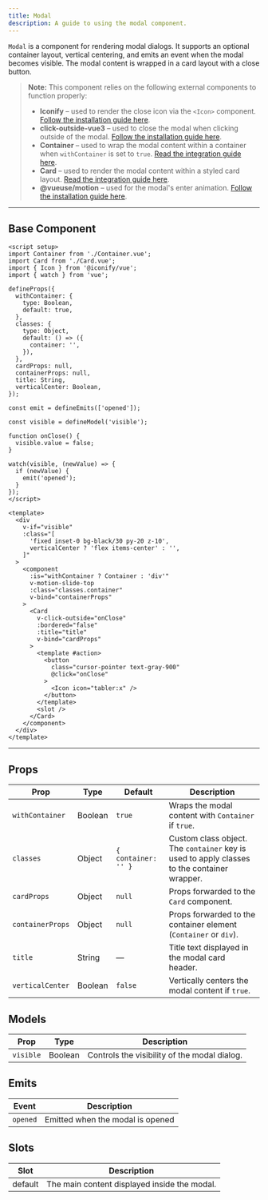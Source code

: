 ```yaml
---
title: Modal
description: A guide to using the modal component.
---
```


`Modal` is a component for rendering modal dialogs. It supports an optional container layout, vertical centering, and emits an event when the modal becomes visible. The modal content is wrapped in a card layout with a close button.

> **Note:** This component relies on the following external components to function properly:
> * **Iconify** – used to render the close icon via the `<Icon>` component. [Follow the installation guide here](https://iconify.design/docs/icon-components/vue/).
> * **click-outside-vue3** – used to close the modal when clicking outside of the modal. [Follow the installation guide here](https://www.npmjs.com/package/click-outside-vue3).
> * **Container** – used to wrap the modal content within a container when `withContainer` is set to `true`. [Read the integration guide here](/components/container).
> * **Card** – used to render the modal content within a styled card layout. [Read the integration guide here](/components/card).
> * **@vueuse/motion** – used for the modal's enter animation. [Follow the installation guide here](https://motion.vueuse.org/getting-started/introduction).

---

## Base Component

```vue
<script setup>
import Container from './Container.vue';
import Card from './Card.vue';
import { Icon } from '@iconify/vue';
import { watch } from 'vue';

defineProps({
  withContainer: {
    type: Boolean,
    default: true,
  },
  classes: {
    type: Object,
    default: () => ({
      container: '',
    }),
  },
  cardProps: null,
  containerProps: null,
  title: String,
  verticalCenter: Boolean,
});

const emit = defineEmits(['opened']);

const visible = defineModel('visible');

function onClose() {
  visible.value = false;
}

watch(visible, (newValue) => {
  if (newValue) {
    emit('opened');
  }
});
</script>

<template>
  <div
    v-if="visible"
    :class="[
      'fixed inset-0 bg-black/30 py-20 z-10',
      verticalCenter ? 'flex items-center' : '',
    ]"
  >
    <component
      :is="withContainer ? Container : 'div'"
      v-motion-slide-top
      :class="classes.container"
      v-bind="containerProps"
    >
      <Card
        v-click-outside="onClose"
        :bordered="false"
        :title="title"
        v-bind="cardProps"
      >
        <template #action>
          <button
            class="cursor-pointer text-gray-900"
            @click="onClose"
          >
            <Icon icon="tabler:x" />
          </button>
        </template>
        <slot />
      </Card>
    </component>
  </div>
</template>
```

---

## Props

| Prop             | Type    | Default             | Description                                                          |
| ---------------- | ------- | ------------------- | -------------------------------------------------------------------- |
| `withContainer`  | Boolean | `true`              | Wraps the modal content with `Container` if `true`.              |
| `classes`        | Object  | `{ container: '' }` | Custom class object. The `container` key is used to apply classes to the container wrapper. |
| `cardProps`      | Object  | `null`              | Props forwarded to the `Card` component.                         |
| `containerProps` | Object  | `null`              | Props forwarded to the container element (`Container` or `div`). |
| `title`          | String  | —                   | Title text displayed in the modal card header.                       |
| `verticalCenter` | Boolean | `false`             | Vertically centers the modal content if `true`.                      |

## Models

| Prop | Type | Description                                  |
| ---------- | ----- | -------------------------------------------- |
| `visible`  | Boolean | Controls the visibility of the modal dialog. |

## Emits

| Event    | Description                      |
| -------- | -------------------------------- |
| `opened` | Emitted when the modal is opened |

## Slots

| Slot | Description                                  |
| --------- | -------------------------------------------- |
| default | The main content displayed inside the modal. |